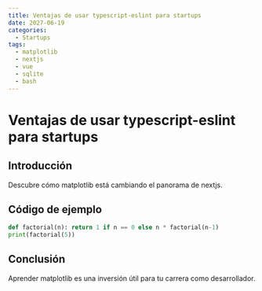 ```yaml
---
title: Ventajas de usar typescript-eslint para startups
date: 2027-06-19
categories:
  - Startups
tags:
  - matplotlib
  - nextjs
  - vue
  - sqlite
  - bash
---
```


# Ventajas de usar typescript-eslint para startups

## Introducción

Descubre cómo matplotlib está cambiando el panorama de nextjs.

## Código de ejemplo

```python
def factorial(n): return 1 if n == 0 else n * factorial(n-1)
print(factorial(5))
```

## Conclusión

Aprender matplotlib es una inversión útil para tu carrera como desarrollador.